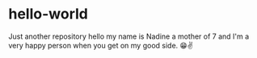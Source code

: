 # hello-world
Just another repository hello my name is Nadine a mother of 7 and I'm a very happy person when you get on my good side.  😁✌
